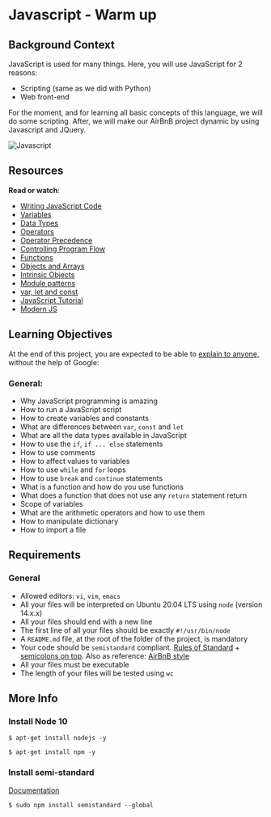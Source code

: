 # Javascript - Warm up

## Background Context

JavaScript is used for many things. Here, you will use JavaScript for 2 reasons:

* Scripting (same as we did with Python)
* Web front-end

For the moment, and for learning all basic concepts of this language, we will do some scripting. After, we will make our AirBnB project dynamic by using Javascript and JQuery.

![Javascript](https://s3.amazonaws.com/intranet-projects-files/holbertonschool-higher-level_programming+/303/Javascript-535.png.jpeg)

## Resources

**Read or watch**:

* [Writing JavaScript Code](https://developer.mozilla.org/en-US/docs/Learn/Getting_started_with_the_web/JavaScript_basics)
* [Variables](https://developer.mozilla.org/en-US/docs/Learn/JavaScript/First_steps/Variables)
* [Data Types](https://developer.mozilla.org/en-US/docs/Web/JavaScript/Data_structures)
* [Operators](https://developer.mozilla.org/en-US/docs/Learn/Getting_started_with_the_web/JavaScript_basics)
* [Operator Precedence](https://developer.mozilla.org/en-US/docs/Web/JavaScript/Reference/Operators/Operator_Precedence)
* [Controlling Program Flow](https://developer.mozilla.org/en-US/docs/Web/JavaScript/Guide/Loops_and_iteration)
* [Functions](https://developer.mozilla.org/en-US/docs/Learn/JavaScript/Building_blocks/Functions)
* [Objects and Arrays](https://developer.mozilla.org/en-US/docs/Learn/JavaScript/Objects)
* [Intrinsic Objects](https://developer.mozilla.org/en-US/docs/Learn/JavaScript/Objects)
* [Module patterns](https://darrenderidder.github.io/talks/ModulePatterns/#/)
* [var, let and const](https://www.youtube.com/watch?v=sjyJBL5fkp8)
* [JavaScript Tutorial](https://www.youtube.com/watch?v=vZBCTc9zHtI)
* [Modern JS](https://intranet.aluswe.com/rltoken/toueHB-cJAYoXNscJtr3Jw)

## Learning Objectives

At the end of this project, you are expected to be able to [explain to anyone,](https://intranet.aluswe.com/rltoken/7IvdhdUBt8B_PxSqLjfz9A) without the help of Google:

### General:

* Why JavaScript programming is amazing
* How to run a JavaScript script
* How to create variables and constants
* What are differences between `var`, `const` and `let`
* What are all the data types available in JavaScript
* How to use the `if`, `if ... else` statements
* How to use comments
* How to affect values to variables
* How to use `while` and `for` loops
* How to use `break` and `continue` statements
* What is a function and how do you use functions
* What does a function that does not use any `return` statement return
* Scope of variables
* What are the arithmetic operators and how to use them
* How to manipulate dictionary
* How to import a file

## Requirements

### General

* Allowed editors: `vi`, `vim`, `emacs`
* All your files will be interpreted on Ubuntu 20.04 LTS using `node` (version 14.x.x)
* All your files should end with a new line
* The first line of all your files should be exactly `#!/usr/bin/node`
* A `README.md` file, at the root of the folder of the project, is mandatory
* Your code should be `semistandard` compliant. [Rules of Standard](https://intranet.aluswe.com/rltoken/7IvdhdUBt8B_PxSqLjfz9A) + [semicolons on top](https://intranet.aluswe.com/rltoken/7IvdhdUBt8B_PxSqLjfz9A). Also as reference: [AirBnB style](https://intranet.aluswe.com/rltoken/7IvdhdUBt8B_PxSqLjfz9A)
* All your files must be executable
* The length of your files will be tested using `wc`

## More Info

### Install Node 10

`$ apt-get install nodejs -y`

`$ apt-get install npm -y`

### Install semi-standard

[Documentation](https://intranet.aluswe.com/rltoken/n6FW86eM_laCRYFfuHKjXA)

`$ sudo npm install semistandard --global`
